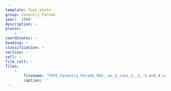 ```yaml
---
template: fsps_photo
group: Coventry_Parade
year: '1980'
description: ~
places:
    - ''
coordinates: ~
heading: ~
classification: ~
section: ~
cell: ~
film_roll: ~
files:
    -
        filename: 'FSPS_Coventry_Parade_002,_no_2_(nos_1,_2,_3_and_4_save_side_of_road),_1-2-D,_1980.png'
        caption: ''
---
```

